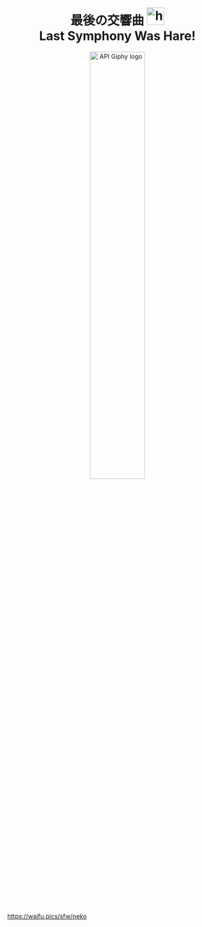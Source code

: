 <h1 align="center">最後の交響曲 <img src="https://user-images.githubusercontent.com/1303154/88677602-1635ba80-d120-11ea-84d8-d263ba5fc3c0.gif" width="40px" alt="hi"><br>Last Symphony Was Hare!</h1>

<p align="center">
<img src="https://i.ibb.co/t83vxF8/Tak-berjudul4-20210204091817.png" width="50%" alt="API Giphy logo"/>
</p>

https://waifu.pics/sfw/neko
